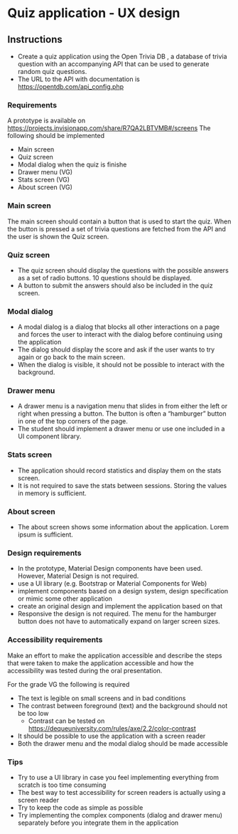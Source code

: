 # Quiz application - UX design

## Instructions

* Create a quiz application using the Open Trivia DB , a database of trivia question with an accompanying API that can be used to generate random quiz questions.
* The URL to the API with documentation is https://opentdb.com/api_config.php

### Requirements

A prototype is available on https://projects.invisionapp.com/share/R7QA2LBTVMB#/screens
The following should be implemented
* Main screen
* Quiz screen
* Modal dialog when the quiz is finishe
* Drawer menu (VG)
* Stats screen (VG)
* About screen (VG)

###  Main screen
The main screen should contain a button that is used to start the quiz. When the button is pressed a set of trivia questions are fetched from the API and the user is shown the Quiz screen.

### Quiz screen
* The quiz screen should display the questions with the possible answers as a set of radio buttons. 10 questions should be displayed.
* A button to submit the answers should also be included in the quiz screen.

### Modal dialog
* A modal dialog is a dialog that blocks all other interactions on a page and forces the user to interact with the dialog before continuing using the application
* The dialog should display the score and ask if the user wants to try again or go back to the main screen.
* When the dialog is visible, it should not be possible to interact with the background.

### Drawer menu
* A drawer menu is a navigation menu that slides in from either the left or right when pressing a button. The button is often a “hamburger” button in one of the top corners of the page.
* The student should implement a drawer menu or use one included in a UI component library.

### Stats screen
* The application should record statistics and display them on the stats screen.
* It is not required to save the stats between sessions. Storing the values in memory is sufficient.

### About screen
* The about screen shows some information about the application. Lorem ipsum is sufficient.

### Design requirements
* In the prototype, Material Design components have been used. However, Material Design is not required.
* use a UI library (e.g. Bootstrap or Material Components for Web)
* implement components based on a design system, design specification or mimic some other application
* create an original design and implement the application based on that
* Responsive the design is not required. The menu for the hamburger button does not have to automatically expand on larger screen sizes.


### Accessibility requirements
Make an effort to make the application accessible and describe the steps that were taken to make the application accessible and how the accessibility was tested during the oral presentation.

For the grade VG the following is required
* The text is legible on small screens and in bad conditions
* The contrast between foreground (text) and the background should not be too low
  * Contrast can be tested on https://dequeuniversity.com/rules/axe/2.2/color-contrast
* It should be possible to use the application with a screen reader
* Both the drawer menu and the modal dialog should be made accessible

###  Tips

* Try to use a UI library in case you feel implementing everything from scratch is too time consuming
* The best way to test accessibility for screen readers is actually using a screen reader
* Try to keep the code as simple as possible
* Try implementing the complex components (dialog and drawer menu) separately before you integrate them in the application
